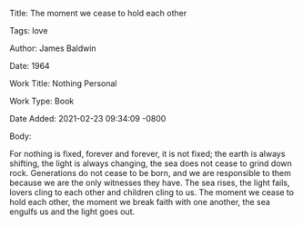 Title:  The moment we cease to hold each other

Tags:   love

Author: James Baldwin

Date:   1964

Work Title: Nothing Personal

Work Type: Book

Date Added: 2021-02-23 09:34:09 -0800

Body: 

For nothing is fixed, forever and forever, it is not fixed; the earth is always shifting, the light is always changing, the sea does not cease to grind down rock. Generations do not cease to be born, and we are responsible to them because we are the only witnesses they have. The sea rises, the light fails, lovers cling to each other and children cling to us. The moment we cease to hold each other, the moment we break faith with one another, the sea engulfs us and the light goes out.

